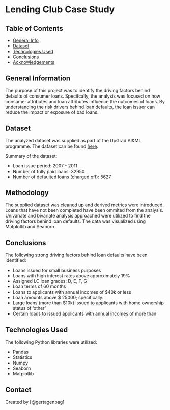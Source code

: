 # Lending Club Case Study

## Table of Contents
* [General Info](#general-information)
* [Dataset](#dataset)
* [Technologies Used](#technologies-used)
* [Conclusions](#conclusions)
* [Acknowledgements](#acknowledgements)

## General Information
The purpose of this project was to identify the driving factors behind defaults of consumer loans.  Specifcally, the analysis was focused on how consumer attributes and loan attributes influence the outcomes of loans.  By understanding the risk drivers behind loan defaults, the loan issuer can reduce the impact or exposure of bad loans.

## Dataset
The analyzed dataset was supplied as part of the UpGrad AI&ML programme.  The dataset can be found [here](https://learn.upgrad.com/course/2367/segment/19491/125703/384601/2002860).

Summary of the dataset:
- Loan issue period: 2007 - 2011
- Number of fully paid loans: 32950
- Number of defaulted loans (charged off): 5627

## Methodology
The supplied dataset was cleaned up and derived metrics were introduced.  Loans that have not been completed have been ommited from the analysis.  Univariate and bivariate analysis approached were utilized to find the driving factors behind loan defaults.  The data was visualized using Matplotlib and Seaborn.

## Conclusions
The following strong driving factors behind loan defaults have been identified:
- Loans issued for small business purposes
- Loans with high interest rates above approximately 19%
- Assigned LC loan grades: D, E, F, G
- Loan terms of 60 months
- Loans to applicants with annual incomes of $40k or less
- Loan amounts above $ 25000; specifically:
- Large loans (more than $10k) issued to applicants with home
ownership status of ‘other’
- Certain loans to issued applicants with annual incomes of more than

## Technologies Used
The following Python libraries were utilized:
- Pandas
- Statistics
- Numpy
- Seaborn
- Matplotlib

## Contact
Created by [@gertagenbag]
